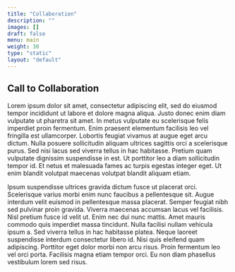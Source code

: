 ```yaml
---
title: "Collaboration"
description: ""
images: []
draft: false
menu: main
weight: 30
type: "static"
layout: "default"
---
```


## Call to Collaboration

Lorem ipsum dolor sit amet, consectetur adipiscing elit, sed do eiusmod tempor
incididunt ut labore et dolore magna aliqua. Justo donec enim diam vulputate
ut pharetra sit amet. In metus vulputate eu scelerisque felis imperdiet proin
fermentum. Enim praesent elementum facilisis leo vel fringilla est
ullamcorper. Lobortis feugiat vivamus at augue eget arcu dictum. Nulla posuere
sollicitudin aliquam ultrices sagittis orci a scelerisque purus. Sed nisi
lacus sed viverra tellus in hac habitasse. Pretium quam vulputate dignissim
suspendisse in est. Ut porttitor leo a diam sollicitudin tempor id. Et netus
et malesuada fames ac turpis egestas integer eget. Ut enim blandit volutpat
maecenas volutpat blandit aliquam etiam.

Ipsum suspendisse ultrices gravida dictum fusce ut placerat orci. Scelerisque
varius morbi enim nunc faucibus a pellentesque sit. Augue interdum velit
euismod in pellentesque massa placerat. Semper feugiat nibh sed pulvinar proin
gravida. Viverra maecenas accumsan lacus vel facilisis. Nisl pretium fusce id
velit ut. Enim nec dui nunc mattis. Amet mauris commodo quis imperdiet massa
tincidunt. Nulla facilisi nullam vehicula ipsum a. Sed viverra tellus in hac
habitasse platea. Neque laoreet suspendisse interdum consectetur libero
id. Nisi quis eleifend quam adipiscing. Porttitor eget dolor morbi non arcu
risus. Proin fermentum leo vel orci porta. Facilisis magna etiam tempor
orci. Eu non diam phasellus vestibulum lorem sed risus.

